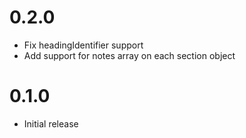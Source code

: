 # 0.2.0

* Fix headingIdentifier support
* Add support for notes array on each section object

# 0.1.0

* Initial release
